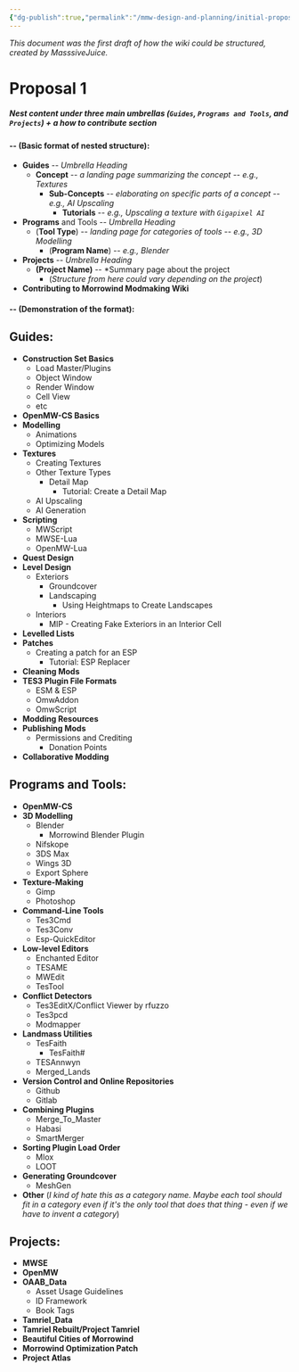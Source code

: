 ```yaml
---
{"dg-publish":true,"permalink":"/mmw-design-and-planning/initial-proposed-wiki-layout/","tags":["MMW-Development"]}
---
```



_This document was the first draft of how the wiki could be structured, created by MasssiveJuice._

# Proposal 1
##### _Nest content under three main umbrellas_ (`Guides`, `Programs and Tools`, and `Projects`) + _a how to contribute section_

#### -- **(Basic format of nested structure):**

* **Guides** -- *Umbrella Heading*
	* **Concept** -- *a landing page summarizing the concept -- e.g., Textures*
		* **Sub-Concepts** -- *elaborating on specific parts of a concept* -- *e.g., AI Upscaling*
			* **Tutorials** -- *e.g., Upscaling a texture with `Gigapixel AI`* 
* **Programs** and Tools -- *Umbrella Heading*
	* (**Tool Type**) -- *landing page for categories of tools* -- *e.g., 3D Modelling*
		* (**Program Name**) -- *e.g., Blender*
* **Projects** -- *Umbrella Heading*
	* **(Project Name)** -- *Summary page about the project
		* (*Structure from here could vary depending on the project*)
* **Contributing to Morrowind Modmaking Wiki**

#### -- **(Demonstration of the format):**
## Guides:
* **Construction Set Basics**
	* Load Master/Plugins
	* Object Window
	* Render Window
	* Cell View
	* etc
* **OpenMW-CS Basics**
* **Modelling**
	* Animations
	* Optimizing Models
* **Textures**
	* Creating Textures
	* Other Texture Types
		* Detail Map
			* Tutorial: Create a Detail Map
	* AI Upscaling
	* AI Generation
* **Scripting**
	* MWScript
	* MWSE-Lua
	* OpenMW-Lua
* **Quest Design**
* **Level Design**
	* Exteriors
		* Groundcover
		* Landscaping
			* Using Heightmaps to Create Landscapes
	* Interiors
		* MIP - Creating Fake Exteriors in an Interior Cell
* **Levelled Lists**
* **Patches**
	* Creating a patch for an ESP
		* Tutorial: ESP Replacer
* **Cleaning Mods**
* **TES3 Plugin File Formats**
	* ESM & ESP
	* OmwAddon
	* OmwScript
* **Modding Resources**
* **Publishing Mods**
	* Permissions and Crediting
		* Donation Points
* **Collaborative Modding**

## Programs and Tools:
* **OpenMW-CS**
* **3D Modelling**
	* Blender
		* Morrowind Blender Plugin
	* Nifskope
	* 3DS Max
	* Wings 3D
	* Export Sphere
* **Texture-Making**
	* Gimp
	* Photoshop
* **Command-Line Tools**
	* Tes3Cmd
	* Tes3Conv
	* Esp-QuickEditor
* **Low-level Editors**
	* Enchanted Editor
	* TESAME
	* MWEdit
	* TesTool
* **Conflict Detectors**
	* Tes3EditX/Conflict Viewer by rfuzzo
	* Tes3pcd
	* Modmapper
* **Landmass Utilities**
	* TesFaith
		* TesFaith#
	* TESAnnwyn
	* Merged_Lands
* **Version Control and Online Repositories**
	* Github
	* Gitlab
* **Combining Plugins**
	* Merge_To_Master
	* Habasi
	* SmartMerger
* **Sorting Plugin Load Order**
	* Mlox
	* LOOT
* **Generating Groundcover**
	* MeshGen
* **Other** (*I kind of hate this as a category name. Maybe each tool should fit in a category even if it's the only tool that does that thing - even if we have to invent a category*)
## Projects:
* **MWSE**
* **OpenMW**
* **OAAB_Data**
	* Asset Usage Guidelines
	* ID Framework
	* Book Tags
* **Tamriel_Data**
* **Tamriel Rebuilt/Project Tamriel**
* **Beautiful Cities of Morrowind**
* **Morrowind Optimization Patch**
* **Project Atlas**